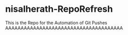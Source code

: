 # nisalherath-RepoRefresh
This is the Repo for the Automation of Git Pushes
AAAAAAAAAAAAAAAAAAAAAAAAAAAAAAAAAAAAAA